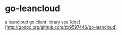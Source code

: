 go-leancloud
============

a leancloud go client library
see [doc][http://godoc.org/github.com/zx9597446/go-leancloud]
